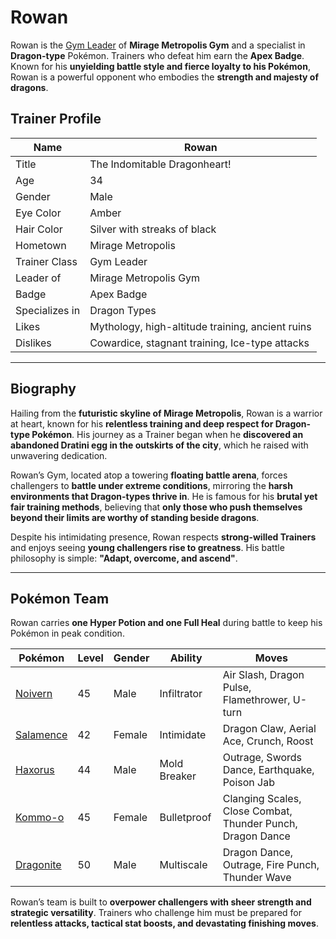 # Rowan  

Rowan is the [Gym Leader](https://emeraldvoid.github.io/pokemon-scrapyard/gym%20leader) of **Mirage Metropolis Gym** and a specialist in **Dragon-type** Pokémon. Trainers who defeat him earn the **Apex Badge**. Known for his **unyielding battle style and fierce loyalty to his Pokémon**, Rowan is a powerful opponent who embodies the **strength and majesty of dragons**.  

## Trainer Profile  

| Name  | Rowan |
|--------|--------|
| Title  | The Indomitable Dragonheart! |
| Age  | 34 |
| Gender  | Male |
| Eye Color  | Amber |
| Hair Color  | Silver with streaks of black |
| Hometown  | Mirage Metropolis |
| Trainer Class  | Gym Leader |
| Leader of  | Mirage Metropolis Gym |
| Badge  | Apex Badge |
| Specializes in  | Dragon Types |
| Likes  | Mythology, high-altitude training, ancient ruins |
| Dislikes  | Cowardice, stagnant training, Ice-type attacks |

---

## Biography  

Hailing from the **futuristic skyline of Mirage Metropolis**, Rowan is a warrior at heart, known for his **relentless training and deep respect for Dragon-type Pokémon**. His journey as a Trainer began when he **discovered an abandoned Dratini egg in the outskirts of the city**, which he raised with unwavering dedication.  

Rowan’s Gym, located atop a towering **floating battle arena**, forces challengers to **battle under extreme conditions**, mirroring the **harsh environments that Dragon-types thrive in**. He is famous for his **brutal yet fair training methods**, believing that **only those who push themselves beyond their limits are worthy of standing beside dragons**.  

Despite his intimidating presence, Rowan respects **strong-willed Trainers** and enjoys seeing **young challengers rise to greatness**. His battle philosophy is simple: **"Adapt, overcome, and ascend"**.  

---

## Pokémon Team  

Rowan carries **one Hyper Potion and one Full Heal** during battle to keep his Pokémon in peak condition.  

| Pokémon  | Level | Gender | Ability | Moves |
|----------|-------|--------|---------|-------|
| [Noivern](https://bulbapedia.bulbagarden.net/wiki/Noivern_(Pokémon)) | 45 | Male | Infiltrator | Air Slash, Dragon Pulse, Flamethrower, U-turn |
| [Salamence](https://bulbapedia.bulbagarden.net/wiki/Salamence_(Pokémon)) | 42 | Female | Intimidate | Dragon Claw, Aerial Ace, Crunch, Roost |
| [Haxorus](https://bulbapedia.bulbagarden.net/wiki/Haxorus_(Pokémon)) | 44 | Male | Mold Breaker | Outrage, Swords Dance, Earthquake, Poison Jab |
| [Kommo-o](https://bulbapedia.bulbagarden.net/wiki/Kommo-o_(Pokémon)) | 45 | Female | Bulletproof | Clanging Scales, Close Combat, Thunder Punch, Dragon Dance |
| [Dragonite](https://bulbapedia.bulbagarden.net/wiki/Dragonite_(Pokémon)) | 50 | Male | Multiscale | Dragon Dance, Outrage, Fire Punch, Thunder Wave |

Rowan’s team is built to **overpower challengers with sheer strength and strategic versatility**. Trainers who challenge him must be prepared for **relentless attacks, tactical stat boosts, and devastating finishing moves**.  

